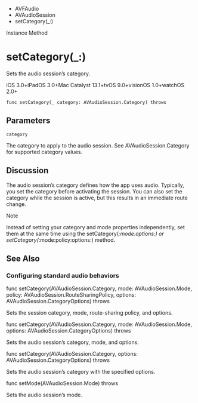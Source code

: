 

- AVFAudio
- AVAudioSession
-  setCategory(\_:) 

Instance Method

# setCategory(\_:)

Sets the audio session’s category.

iOS 3.0+iPadOS 3.0+Mac Catalyst 13.1+tvOS 9.0+visionOS 1.0+watchOS 2.0+

``` source
func setCategory(_ category: AVAudioSession.Category) throws
```

## Parameters 

`category`  

The category to apply to the audio session. See AVAudioSession.Category for supported category values.

## Discussion

The audio session’s category defines how the app uses audio. Typically, you set the category before activating the session. You can also set the category while the session is active, but this results in an immediate route change.

Note

Instead of setting your category and mode properties independently, set them at the same time using the setCategory(_:mode:options:) or setCategory(_:mode:policy:options:) method.

## See Also

### Configuring standard audio behaviors

func setCategory(AVAudioSession.Category, mode: AVAudioSession.Mode, policy: AVAudioSession.RouteSharingPolicy, options: AVAudioSession.CategoryOptions) throws

Sets the session category, mode, route-sharing policy, and options.

func setCategory(AVAudioSession.Category, mode: AVAudioSession.Mode, options: AVAudioSession.CategoryOptions) throws

Sets the audio session’s category, mode, and options.

func setCategory(AVAudioSession.Category, options: AVAudioSession.CategoryOptions) throws

Sets the audio session’s category with the specified options.

func setMode(AVAudioSession.Mode) throws

Sets the audio session’s mode.

